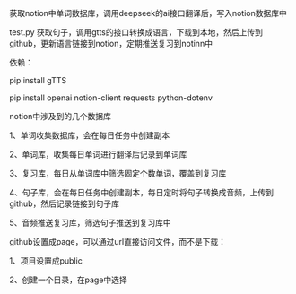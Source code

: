 获取notion中单词数据库，调用deepseek的ai接口翻译后，写入notion数据库中

test.py 获取句子，调用gtts的接口转换成语言，下载到本地，然后上传到github，更新语言链接到notion，定期推送复习到notinn中

依赖：

pip install gTTS

pip install openai notion-client requests python-dotenv

notion中涉及到的几个数据库

1、单词收集数据库，会在每日任务中创建副本

2、单词库，收集每日单词进行翻译后记录到单词库

3、复习库，每日从单词库中筛选固定个数单词，覆盖到复习库

4、句子库，会在每日任务中创建副本，每日定时将句子转换成音频，上传到github，然后记录链接到句子库

5、音频推送复习库，筛选句子推送到复习库中





github设置成page，可以通过url直接访问文件，而不是下载：

1、项目设置成public

2、创建一个目录，在page中选择
